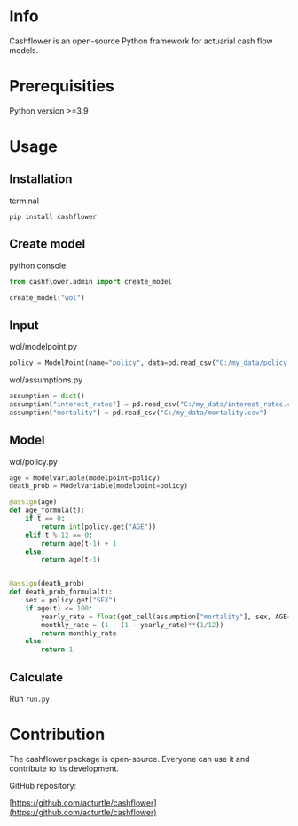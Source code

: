 # Info

Cashflower is an open-source Python framework for actuarial cash flow models.

# Prerequisities

Python version >=3.9

# Usage

## Installation

terminal
```
pip install cashflower
```

## Create model

python console
```python
from cashflower.admin import create_model

create_model("wol")
```

## Input

wol/modelpoint.py
```python
policy = ModelPoint(name="policy", data=pd.read_csv("C:/my_data/policy.csv"))
```


wol/assumptions.py
```python
assumption = dict()
assumption["interest_rates"] = pd.read_csv("C:/my_data/interest_rates.csv")
assumption["mortality"] = pd.read_csv("C:/my_data/mortality.csv")
```

## Model

wol/policy.py
```python
age = ModelVariable(modelpoint=policy)
death_prob = ModelVariable(modelpoint=policy)

@assign(age)
def age_formula(t):
    if t == 0:
        return int(policy.get("AGE"))
    elif t % 12 == 0:
        return age(t-1) + 1
    else:
        return age(t-1)


@assign(death_prob)
def death_prob_formula(t):
    sex = policy.get("SEX")
    if age(t) <= 100:
        yearly_rate = float(get_cell(assumption["mortality"], sex, AGE=age(t)))
        monthly_rate = (1 - (1 - yearly_rate)**(1/12))
        return monthly_rate
    else:
        return 1
```

## Calculate

Run `run.py`

# Contribution

The cashflower package is open-source. Everyone can use it and contribute to its development.

GitHub repository:

[https://github.com/acturtle/cashflower](https://github.com/acturtle/cashflower)

